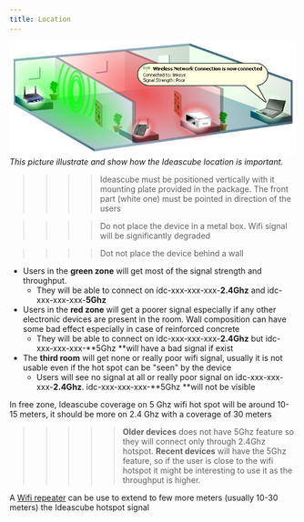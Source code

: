 ```yaml
---
title: Location
---
```


![](KB4029-001_EN_v4.png)
*This picture illustrate and show how the Ideascube location is important.* 

> > > > Ideascube must be positioned vertically with it mounting plate provided in the package. The front part (white one) must be pointed in direction of the users

> > > > Do not place the device in a metal box. Wifi signal will be significantly degraded

> > > > Dot not place the device behind a wall

* Users in the **green zone** will get most of the signal strength and throughput.
  * They will be able to connect on idc-xxx-xxx-xxx-**2.4Ghz** and idc-xxx-xxx-xxx-**5Ghz**
* Users in the **red zone** will get a poorer signal especially if any other electronic devices are present in the room. Wall composition can have some bad effect especially in case of reinforced concrete
  * They will be able to connect on idc-xxx-xxx-xxx-**2.4Ghz** but idc-xxx-xxx-xxx-**5Ghz **will have a bad signal if exist
* The **third room** will get none or really poor wifi signal, usually it is not usable even if the hot spot can be "seen" by the device
  * Users will see no signal at all or really poor signal on idc-xxx-xxx-xxx-**2.4Ghz**. idc-xxx-xxx-xxx-**5Ghz **will not be visible

In free zone, Ideascube coverage on 5 Ghz wifi hot spot will be around 10-15 meters, it should be more on 2.4 Ghz with a coverage of 30 meters

> >>>> **Older devices** does not have 5Ghz feature so they will connect only through 2.4Ghz hotspot. 
> **Recent devices** will have the 5Ghz feature, so if the user is close to the wifi hotspot it might be interesting to use it as the throughput is higher. 

A [Wifi repeater](https://en.wikipedia.org/wiki/Wireless_repeater) can be use to extend to few more meters (usually 10-30 meters) the Ideascube hotspot signal